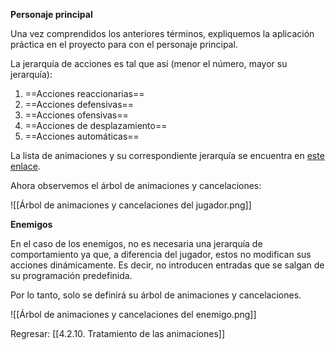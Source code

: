 
**Personaje principal**

Una vez comprendidos los anteriores términos, expliquemos la aplicación práctica en el proyecto para con el personaje principal. 

La jerarquía de acciones es tal que así (menor el número, mayor su jerarquía):

1. ==Acciones reaccionarias==
2. ==Acciones defensivas==
3. ==Acciones ofensivas==
4. ==Acciones de desplazamiento==
5. ==Acciones automáticas==

La lista de animaciones y su correspondiente jerarquía se encuentra en [este enlace](https://docs.google.com/spreadsheets/d/1aVTK7AKb8GaXKqVap5hpua3fJ656U9M0mGVB9mrLMxI/edit?usp=sharing).

Ahora observemos el árbol de animaciones y cancelaciones:

![[Árbol de animaciones y cancelaciones del jugador.png]]

**Enemigos**

En el caso de los enemigos, no es necesaria una jerarquía de comportamiento ya que, a diferencia del jugador, estos no modifican sus acciones dinámicamente. Es decir, no introducen entradas que se salgan de su programación predefinida.

Por lo tanto, solo se definirá su árbol de animaciones y cancelaciones.

![[Árbol de animaciones y cancelaciones del enemigo.png]]


Regresar: [[4.2.10. Tratamiento de las animaciones]]